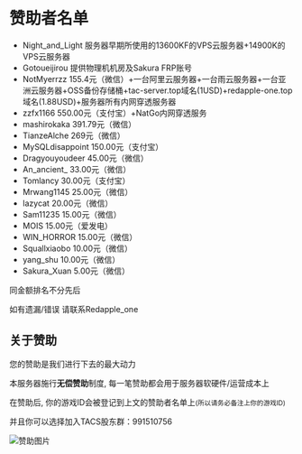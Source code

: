 # 赞助者名单
* Night_and_Light 服务器早期所使用的13600KF的VPS云服务器+14900K的VPS云服务器
* Gotoueijirou 提供物理机机房及Sakura FRP账号
* NotMyerrzz 155.4元（微信）+一台阿里云服务器+一台雨云服务器+一台亚洲云服务器+OSS备份存储桶+tac-server.top域名(1USD)+redapple-one.top域名(1.88USD)+服务器所有内网穿透服务器
* zzfx1166 550.00元（支付宝）+NatGo内网穿透服务
* mashirokaka 391.79元（微信）
* TianzeAlche 269元（微信）
* MySQLdisappoint 150.00元（支付宝）
* Dragyouyoudeer 45.00元（微信）
* An_ancient_ 33.00元（微信）
* Tomlancy 30.00元（支付宝）
* Mrwang1145 25.00元（微信）
* lazycat 20.00元（微信）
* Sam11235 15.00元（微信）
* MOIS 15.00元（爱发电）
* WIN_HORROR 15.00元（微信）
* Squallxiaobo 10.00元（微信）
* yang_shu 10.00元（微信）
* Sakura_Xuan 5.00元（微信）

同金额排名不分先后

如有遗漏/错误 请联系Redapple_one

## 关于赞助
您的赞助是我们进行下去的最大动力

本服务器施行**无偿赞助**制度, 每一笔赞助都会用于服务器软硬件/运营成本上

在赞助后, 你的游戏ID会被登记到上文的赞助者名单上<small>(所以请务必备注上你的游戏ID)</small>

并且你可以选择加入TACS股东群：991510756

![赞助图片](../assets/Sponsor.png)